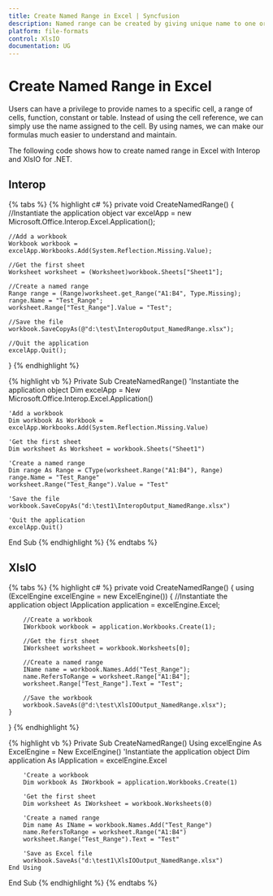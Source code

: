 ```yaml
---
title: Create Named Range in Excel | Syncfusion
description: Named range can be created by giving unique name to one or more cells which makes us to call the range using their name instead of using the cell reference.
platform: file-formats
control: XlsIO
documentation: UG
---
```


# Create Named Range in Excel

Users can have a privilege to provide names to a specific cell, a range of cells, function, constant or table. Instead of using the cell reference, we can simply use the name assigned to the cell. By using names, we can make our formulas much easier to understand and maintain.

The following code shows how to create named range in Excel with Interop and XlsIO for .NET.

## Interop

{% tabs %}
{% highlight c# %}
private void CreateNamedRange()
{
    //Instantiate the application object
    var excelApp = new Microsoft.Office.Interop.Excel.Application();

    //Add a workbook
    Workbook workbook = excelApp.Workbooks.Add(System.Reflection.Missing.Value);

    //Get the first sheet
    Worksheet worksheet = (Worksheet)workbook.Sheets["Sheet1"];

    //Create a named range
    Range range = (Range)worksheet.get_Range("A1:B4", Type.Missing);
    range.Name = "Test_Range";
    worksheet.Range["Test_Range"].Value = "Test";

    //Save the file
    workbook.SaveCopyAs(@"d:\test\InteropOutput_NamedRange.xlsx");

    //Quit the application
    excelApp.Quit();
}
{% endhighlight %}

{% highlight vb %}
Private Sub CreateNamedRange()
    'Instantiate the application object
    Dim excelApp = New Microsoft.Office.Interop.Excel.Application()

    'Add a workbook
    Dim workbook As Workbook = excelApp.Workbooks.Add(System.Reflection.Missing.Value)

    'Get the first sheet
    Dim worksheet As Worksheet = workbook.Sheets("Sheet1")

    'Create a named range
    Dim range As Range = CType(worksheet.Range("A1:B4"), Range)
    range.Name = "Test_Range"
    worksheet.Range("Test_Range").Value = "Test"

    'Save the file
    workbook.SaveCopyAs("d:\test1\InteropOutput_NamedRange.xlsx")

    'Quit the application
    excelApp.Quit()
End Sub
{% endhighlight %}
{% endtabs %}

## XlsIO

{% tabs %}
{% highlight c# %}
private void CreateNamedRange()
{
    using (ExcelEngine excelEngine = new ExcelEngine())
    {
        //Instantiate the application object
        IApplication application = excelEngine.Excel;

        //Create a workbook
        IWorkbook workbook = application.Workbooks.Create(1);

        //Get the first sheet
        IWorksheet worksheet = workbook.Worksheets[0];

        //Create a named range
        IName name = workbook.Names.Add("Test_Range");
        name.RefersToRange = worksheet.Range["A1:B4"];
        worksheet.Range["Test_Range"].Text = "Test";

        //Save the workbook
        workbook.SaveAs(@"d:\test\XlsIOOutput_NamedRange.xlsx");
    }
}
{% endhighlight %}

{% highlight vb %}
Private Sub CreateNamedRange()
    Using excelEngine As ExcelEngine = New ExcelEngine()
        'Instantiate the application object
        Dim application As IApplication = excelEngine.Excel

        'Create a workbook
        Dim workbook As IWorkbook = application.Workbooks.Create(1)

        'Get the first sheet
        Dim worksheet As IWorksheet = workbook.Worksheets(0)

        'Create a named range
        Dim name As IName = workbook.Names.Add("Test_Range")
        name.RefersToRange = worksheet.Range("A1:B4")
        worksheet.Range("Test_Range").Text = "Test"

        'Save as Excel file
        workbook.SaveAs("d:\test1\XlsIOOutput_NamedRange.xlsx")
    End Using
End Sub
{% endhighlight %}
{% endtabs %}
